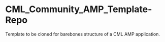 # CML_Community_AMP_Template-Repo
Template to be cloned for barebones structure of a CML AMP application.
